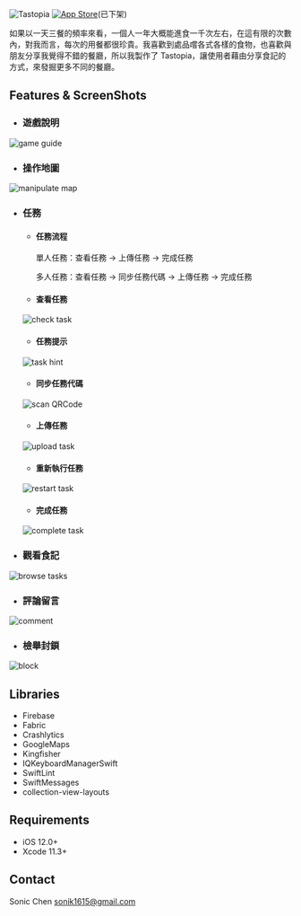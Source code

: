 ![Tastopia](https://github.com/BACTERIAFISH/Tastopia/blob/master/ReadmeResource/Image_Tastopia_Title.png)
[![App Store](https://github.com/BACTERIAFISH/Tastopia/blob/master/ReadmeResource/Download_on_the_App_Store_Badge_ES_RGB_blk_100217.svg)](https://apps.apple.com/us/app/tastopia/id1500730668)(已下架)

如果以一天三餐的頻率來看，一個人一年大概能進食一千次左右，在這有限的次數內，對我而言，每次的用餐都很珍貴。我喜歡到處品嚐各式各樣的食物，也喜歡與朋友分享我覺得不錯的餐廳，所以我製作了 Tastopia，讓使用者藉由分享食記的方式，來發掘更多不同的餐廳。

## Features & ScreenShots

* ### 遊戲說明

![game guide](https://github.com/BACTERIAFISH/Tastopia/blob/master/ReadmeResource/video_gameGuide.gif)

* ### 操作地圖

![manipulate map](https://github.com/BACTERIAFISH/Tastopia/blob/master/ReadmeResource/video_map.gif)

* ### 任務

  * #### 任務流程

    單人任務：查看任務 -> 上傳任務 -> 完成任務

    多人任務：查看任務 -> 同步任務代碼 -> 上傳任務 -> 完成任務

  * #### 查看任務
  
  ![check task](https://github.com/BACTERIAFISH/Tastopia/blob/master/ReadmeResource/video_checkTask.gif)
  
  * #### 任務提示
  
  ![task hint](https://github.com/BACTERIAFISH/Tastopia/blob/master/ReadmeResource/video_hint.gif)
  
  * #### 同步任務代碼
  
  ![scan QRCode](https://github.com/BACTERIAFISH/Tastopia/blob/master/ReadmeResource/video_qrcode.gif)
  
  * #### 上傳任務
  
  ![upload task](https://github.com/BACTERIAFISH/Tastopia/blob/master/ReadmeResource/video_uploadTask.gif)
  
  * #### 重新執行任務
  
  ![restart task](https://github.com/BACTERIAFISH/Tastopia/blob/master/ReadmeResource/video_restartTask.gif)
  
  * #### 完成任務
  
  ![complete task](https://github.com/BACTERIAFISH/Tastopia/blob/master/ReadmeResource/video_completeTask.gif)
  
* ### 觀看食記

![browse tasks](https://github.com/BACTERIAFISH/Tastopia/blob/master/ReadmeResource/video_browseTask.gif)

* ### 評論留言

![comment](https://github.com/BACTERIAFISH/Tastopia/blob/master/ReadmeResource/video_comment.gif)

* ### 檢舉封鎖

![block](https://github.com/BACTERIAFISH/Tastopia/blob/master/ReadmeResource/video_block.gif)

## Libraries

* Firebase
* Fabric
* Crashlytics
* GoogleMaps
* Kingfisher
* IQKeyboardManagerSwift
* SwiftLint
* SwiftMessages
* collection-view-layouts

## Requirements

* iOS 12.0+
* Xcode 11.3+

## Contact

Sonic Chen <sonik1615@gmail.com>
